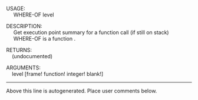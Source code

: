 USAGE:  
&nbsp;&nbsp;&nbsp;&nbsp;&nbsp;WHERE-OF&nbsp;level&nbsp;  
  
DESCRIPTION:  
&nbsp;&nbsp;&nbsp;&nbsp;&nbsp;Get&nbsp;execution&nbsp;point&nbsp;summary&nbsp;for&nbsp;a&nbsp;function&nbsp;call&nbsp;(if&nbsp;still&nbsp;on&nbsp;stack)  
&nbsp;&nbsp;&nbsp;&nbsp;&nbsp;WHERE-OF&nbsp;is&nbsp;a&nbsp;function&nbsp;.  
  
RETURNS:  
&nbsp;&nbsp;&nbsp;&nbsp;(undocumented)  
  
ARGUMENTS:  
&nbsp;&nbsp;&nbsp;&nbsp;level&nbsp;[frame!&nbsp;function!&nbsp;integer!&nbsp;blank!]  
___
Above this line is autogenerated. Place user comments below.